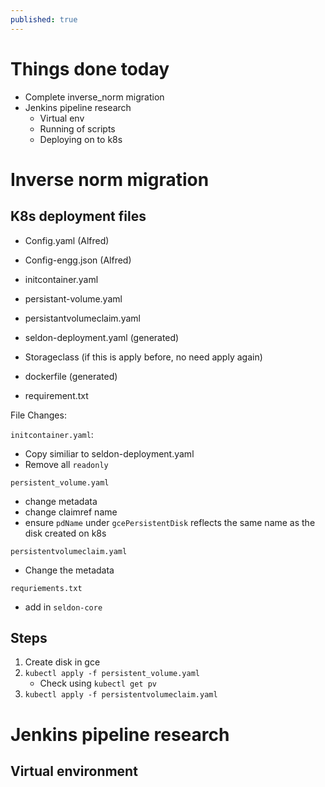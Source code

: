 ```yaml
---
published: true
---
```

# Things done today
- Complete inverse_norm migration
- Jenkins pipeline research
	- Virtual env
    - Running of scripts
    - Deploying on to k8s

# Inverse norm migration
## K8s deployment files
- Config.yaml (Alfred)
- Config-engg.json (Alfred)

- initcontainer.yaml
- persistant-volume.yaml
- persistantvolumeclaim.yaml
- seldon-deployment.yaml (generated)
- Storageclass (if this is apply before, no need apply again)

- dockerfile (generated)
- requirement.txt

File Changes:

`initcontainer.yaml`:
- Copy similiar to seldon-deployment.yaml
- Remove all `readonly`

`persistent_volume.yaml`
- change metadata
- change claimref name
- ensure `pdName` under `gcePersistentDisk` reflects the same name as the disk created on k8s

`persistentvolumeclaim.yaml`
- Change the metadata


`requriements.txt`
- add in `seldon-core`

## Steps
1. Create disk in gce
2. `kubectl apply -f persistent_volume.yaml`
	- Check using `kubectl get pv`
3. `kubectl apply -f persistentvolumeclaim.yaml`


# Jenkins pipeline research

## Virtual environment

